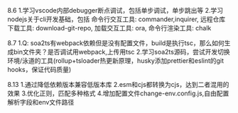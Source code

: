 8.6 
1.学习vscode内部debugger断点调试，包括单步调试，单步跳出等
2.学习nodejs关于cli开发基础，包括 命令行交互工具: commander,inquirer, 远程仓库下载工具: download-git-repo, 加载交互工具: ora, 命令行渲染工具: chalk

8.7
1.Q: soa2ts有webpack依赖但是没有配置文件，build是执行tsc，那么如何生成bin文件夹？是否调试用webpack,上传用tsc 
2.学习soa2ts源码，尝试开发切换环境/泳道的工具(rollup+tsloader热更新原理，husky添加prettier和eslint的git hooks，保证代码质量)

8.13 
1.通过降低依赖版本兼容低版本库
2.esm和cjs都转换为cjs，达到二者混用的效果
3.优化正则，匹配多种格式
4.增加配置文件change-env.config.js,自由配置解析字段和env文件路径
